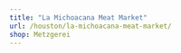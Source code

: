 ```yaml
---
title: "La Michoacana Meat Market"
url: /houston/la-michoacana-meat-market/
shop: Metzgerei
---
```

